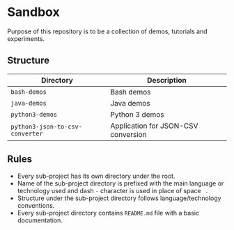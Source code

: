 # Sandbox

Purpose of this repository is to be a collection of demos, tutorials and
experiments.

## Structure

| Directory                       | Description                         |
| ------------------------------- | ----------------------------------- |
| `bash-demos`                    | Bash demos                          |
| `java-demos`                    | Java demos                          |
| `python3-demos`                 | Python 3 demos                      |
| `python3-json-to-csv-converter` | Application for JSON-CSV conversion |

## Rules

* Every sub-project has its own directory under the root.
* Name of the sub-project directory is prefixed with the main language or
  technology used and dash `-` character is used in place of space ` `.
* Structure under the sub-project directory follows language/technology
  conventions.
* Every sub-project directory contains `README.md` file with a basic
  documentation.
